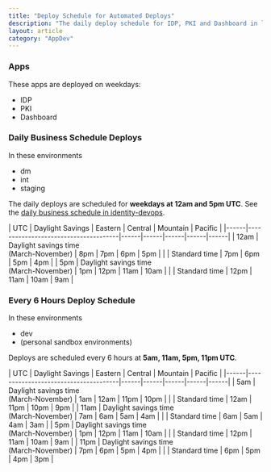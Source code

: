 ```yaml
---
title: "Deploy Schedule for Automated Deploys"
description: "The daily deploy schedule for IDP, PKI and Dashboard in lower environments"
layout: article
category: "AppDev"
---
```


### Apps

These apps are deployed on weekdays:

- IDP
- PKI
- Dashboard

### Daily Business Schedule Deploys

In these environments

- dm
- int
- staging

The daily deploys are scheduled for **weekdays at 12am and 5pm UTC**. See
the [daily business schedule in identity-devops][identity-devops-schedule].

| UTC  | Daylight Savings               | Eastern | Central | Mountain | Pacific |
|------|--------------------------------------|------|------|------|------|------|
| 12am | Daylight savings time<br />(March-November) | 8pm  | 7pm  | 6pm  | 5pm  |
|      | Standard time                               | 7pm  | 6pm  | 5pm  | 4pm  |
| 5pm  | Daylight savings time<br />(March-November) | 1pm  | 12pm | 11am | 10am |
|      | Standard time                               | 12pm | 11am | 10am | 9am  |

[identity-devops-schedule]: https://github.com/18F/identity-terraform/blob/3a37047cfae6949dab1150025c528ccc5332f837/asg_recycle/main.tf#L44-L78

### Every 6 Hours Deploy Schedule

In these environments

- dev
- (personal sandbox environments)

Deploys are scheduled every 6 hours at **5am, 11am, 5pm, 11pm UTC**.

| UTC  | Daylight Savings               | Eastern | Central | Mountain | Pacific |
|------|--------------------------------------|------|------|------|------|------|
| 5am  | Daylight savings time<br />(March-November) | 1am  | 12am | 11pm | 10pm |
|      | Standard time                               | 12am | 11pm | 10pm | 9pm  |
| 11am | Daylight savings time<br />(March-November) | 7am  | 6am  | 5am  | 4am  |
|      | Standard time                               | 6am  | 5am  | 4am  | 3am  |
| 5pm  | Daylight savings time<br />(March-November) | 1pm  | 12pm | 11am | 10am |
|      | Standard time                               | 12pm | 11am | 10am | 9am  |
| 11pm | Daylight savings time<br />(March-November) | 7pm  | 6pm  | 5pm  | 4pm  |
|      | Standard time                               | 6pm  | 5pm  | 4pm  | 3pm  |
